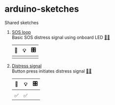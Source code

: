 # arduino-sketches
Shared sketches

  1. [SOS loop](sketches/SOS_loop/)  
     Basic SOS distress signal using onboard LED [🙋‍♂️](https://github.com/jsejcksn)

     | 🔘  | 💡   | 🎛  |
     |:---:|:---:|:---:|
     |     |     |     |

  2. [Distress signal](sketches/Distress_signal/)  
     Button press initiates distress signal [🙋‍♂️](https://github.com/jsejcksn)

     | 🔘  | 💡   | 🎛  |
     |:---:|:---:|:---:|
     |     |     |     |
     | ✅   | ✅  |     |
